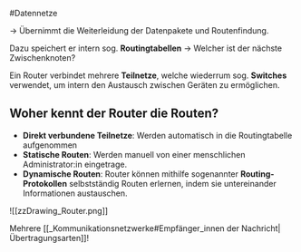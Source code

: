 #Datennetze 

-> Übernimmt die Weiterleidung der Datenpakete und Routenfindung.

Dazu speichert er intern sog. **Routingtabellen** -> Welcher ist der nächste Zwischenknoten?

Ein Router verbindet mehrere **Teilnetze**, welche wiederrum sog. **Switches** verwendet, um intern den Austausch zwischen Geräten zu ermöglichen.

## Woher kennt der Router die Routen?

- **Direkt verbundene Teilnetze**: Werden automatisch in die Routingtabelle aufgenommen
- **Statische Routen**: Werden manuell von einer menschlichen Administrator:in eingetrage.
- **Dynamische Routen**: Router können mithilfe sogenannter **Routing-Protokollen** selbstständig Routen erlernen, indem sie untereinander Informationen austauschen.

![[zzDrawing_Router.png]]

Mehrere [[_Kommunikationsnetzwerke#Empfänger_innen der Nachricht|Übertragungsarten]]!